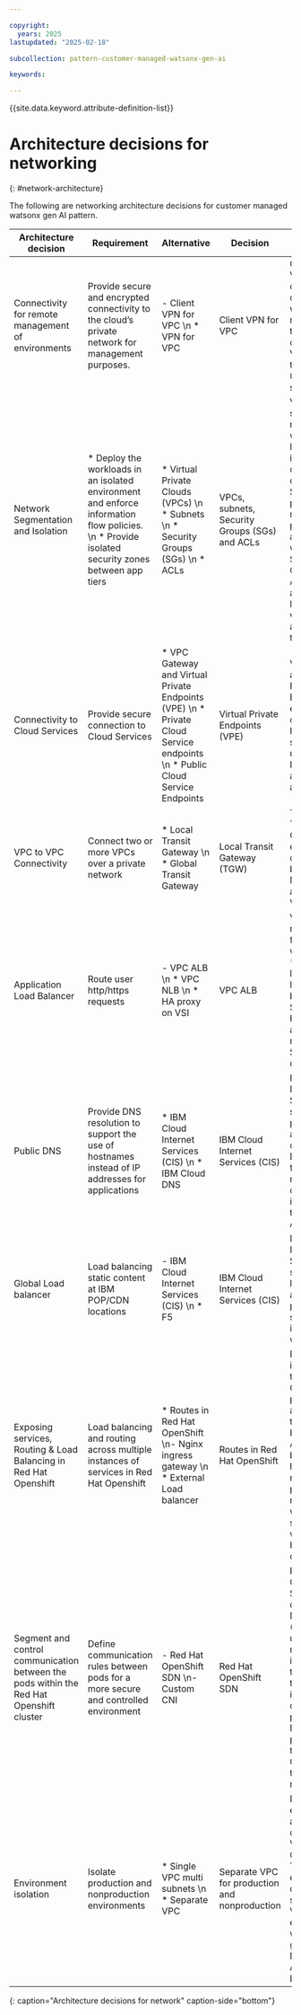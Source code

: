 ```yaml
---

copyright:
  years: 2025
lastupdated: "2025-02-18"

subcollection: pattern-customer-managed-watsonx-gen-ai

keywords:

---
```


{{site.data.keyword.attribute-definition-list}}

# Architecture decisions for networking
{: #network-architecture}

The following are networking architecture decisions for customer managed watsonx gen AI pattern.


| Architecture decision                                                       | Requirement                                                                                                                       | Alternative                                                                                                     | Decision                                   | Rationale                                                                                                                                                                                                                                                                                              |
| --------------------------------------------------------------------------------- | --------------------------------------------------------------------------------------------------------------------------------------- | --------------------------------------------------------------------------------------------------------------------- | ------------------------------------------------ | ------------------------------------------------------------------------------------------------------------------------------------------------------------------------------------------------------------------------------------------------------------------------------------------------------------ |
| Connectivity for remote management of environments                              | Provide secure and encrypted connectivity to the cloud’s private network for management purposes.                                     | - Client VPN for VPC \n * VPN for VPC                                                                               | Client VPN for VPC                             | Client VPN for VPC provides client-to-site connectivity, which allows remote devices to securely connect to the VPC network that uses an OpenVPN software client.                                                                                                                                              |
| Network Segmentation and Isolation                                   | * Deploy the workloads in an isolated environment and enforce information flow policies. \n * Provide isolated security zones between app tiers | * Virtual Private Clouds (VPCs) \n * Subnets \n * Security Groups (SGs) \n * ACLs                                     | VPCs, subnets, Security Groups (SGs) and ACLs  | VPCs provide secure, virtual networks which are logically isolated from other public cloud tenants. Subnets provide a range of private IP addresses within a zone. Security Groups and ACLs are used as firewalls to limit access to virtual servers and web app tiers. |
| Connectivity to Cloud Services                                                  | Provide secure connection to Cloud Services                                                                                         | * VPC Gateway and Virtual Private Endpoints (VPE) \n * Private Cloud Service endpoints \n * Public Cloud Service Endpoints | Virtual Private Endpoints (VPE)                | VPC Gateway and Virtual Private Endpoints enable connectivity to IBM Cloud services by using private IP addresses allocated from a VPC subnet.                                                                                                                                                                 |
| VPC to VPC Connectivity                                                         | Connect two or more VPCs over a private network                                                                                       | * Local Transit Gateway \n * Global Transit Gateway                                                                    | Local Transit Gateway (TGW)                    | The Local Transit Gateway enables connectivity between the Management and Workload VPCs.                                                                                                                                                                                                                   |
| Application Load Balancer                                                       | Route user http/https requests                                                                                                  | - VPC ALB \n * VPC NLB \n * HA proxy on VSI                                                                                | VPC ALB                                        | VPC ALB is recommended for web-based workloads.  \n * Provides layer 4 and layer 7 load-balancing  \n * Supports HTTP, HTTPS, and TCP requests \n * Supports SSL offloading.                                                                                                                                          |
| Public DNS                                                                      | Provide DNS resolution to support the use of hostnames instead of IP addresses for applications                                         | * IBM Cloud Internet Services (CIS) \n * IBM Cloud DNS                                                                 | IBM Cloud Internet Services (CIS)              | IBM Cloud Internet Services support provisioning and configuring DNS records for public DNS resolution and can be integrated with the public VPC ALBs    |
| Global Load balancer                                                            | Load balancing static content at IBM POP/CDN locations                                                                              | - IBM Cloud Internet Services (CIS) \n * F5                                                                            | IBM Cloud Internet Services (CIS)              | IBM Cloud Internet Services support global load balancing and can act as perimeter security for the internet facing workloads.                                                                                                                                                                            |
| Exposing services, Routing & Load Balancing in Red Hat Openshift                             | Load balancing and routing across multiple instances of services in Red Hat Openshift                                                            | * Routes in Red Hat OpenShift \n- Nginx ingress gateway \n * External Load balancer                                      | Routes in Red Hat OpenShift                    | Routes are integrated into the Red Hat OpenShift platform and are managed through Red Hat OpenShift API. It provides both hostname-name and path-based routing. They work seamlessly with other Red Hat OpenShift components.                                                                                                      |
| Segment and control communication between the pods within the Red Hat Openshift cluster          | Define communication rules between pods for a more secure and controlled environment                                                | - Red Hat OpenShift SDN \n- Custom CNI                                                                                | Red Hat OpenShift SDN                          | Red Hat OpenShift Software-defined Networking (SDN) is the underlying network infrastructure that facilitates the implementation of Network policies. Network policies use the Red Hat OpenShift SDN to enforce rules.                                                                                                |
| Environment isolation                                                           | Isolate production and nonproduction environments                                                                                    | * Single VPC multi subnets \n * Separate VPC                                                                            | Separate VPC for production and nonproduction | Different environments are hosted in different Virtual Private Cloud (VPC). The production environment is deployed separately in a VPC from environments with fine-grained Network Access Control Lists (NACLs).                                                                                             |
{: caption="Architecture decisions for network" caption-side="bottom"}
